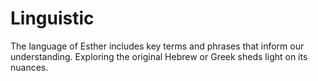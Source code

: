 # Linguistic

The language of Esther includes key terms and phrases that inform our understanding. Exploring the original Hebrew or Greek sheds light on its nuances.

